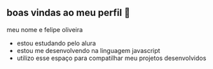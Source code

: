 ## boas vindas ao meu perfil 🥇

meu nome e felipe oliveira

- estou estudando pelo alura
- estou me desenvolvendo na linguagem javascript
- utilizo esse espaço para compatilhar meu projetos desenvolvidos 
